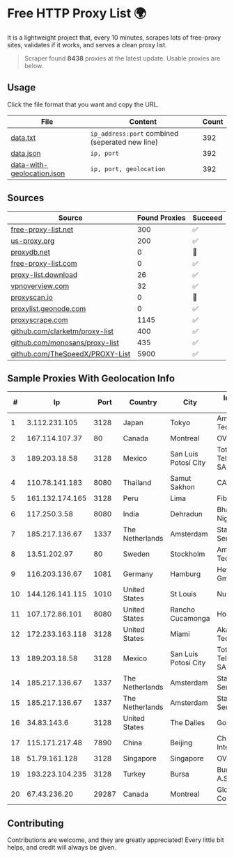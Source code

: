 
# Free HTTP Proxy List 🌍

It is a lightweight project that, every 10 minutes, scrapes lots of free-proxy sites, validates if it works, and serves a clean proxy list.


> Scraper found **8438** proxies at the latest update. Usable proxies are below.

## Usage

Click the file format that you want and copy the URL.


|File|Content|Count|
|----|-------|-----|
|[data.txt](https://raw.githubusercontent.com/themiralay/Proxy-List-World/master/data.txt)|`ip_address:port` combined (seperated new line)|392|
|[data.json](https://raw.githubusercontent.com/themiralay/Proxy-List-World/master/data.json)|`ip, port`|392|
|[data-with-geolocation.json](https://raw.githubusercontent.com/themiralay/Proxy-List-World/master/data-with-geolocation.json)|`ip, port, geolocation`|392|

## Sources

|Source|Found Proxies|Succeed|
|------|-------------|-------|
|[free-proxy-list.net](https://free-proxy-list.net)|300|✅|
|[us-proxy.org](https://www.us-proxy.org)|200|✅|
|[proxydb.net](http://proxydb.net)|0|🚫|
|[free-proxy-list.com](https://free-proxy-list.com/?page=&port=&type%5B%5D=http&type%5B%5D=https&up_time=0&search=Search)|0|✅|
|[proxy-list.download](https://www.proxy-list.download/HTTP)|26|✅|
|[vpnoverview.com](https://vpnoverview.com/privacy/anonymous-browsing/free-proxy-servers)|32|✅|
|[proxyscan.io](https://www.proxyscan.io)|0|🚫|
|[proxylist.geonode.com](https://proxylist.geonode.com/api/proxy-list?limit=300&page=1&sort_by=lastChecked&sort_type=desc&protocols=http,https)|0|✅|
|[proxyscrape.com](https://api.proxyscrape.com/v2/?request=displayproxies&protocol=http&timeout=10000&country=all&ssl=all&anonymity=all)|1145|✅|
|[github.com/clarketm/proxy-list](https://raw.githubusercontent.com/clarketm/proxy-list/master/proxy-list-raw.txt)|400|✅|
|[github.com/monosans/proxy-list](https://raw.githubusercontent.com/monosans/proxy-list/main/proxies/http.txt)|435|✅|
|[github.com/TheSpeedX/PROXY-List](https://raw.githubusercontent.com/TheSpeedX/PROXY-List/master/http.txt)|5900|✅|


## Sample Proxies With Geolocation Info

|#|Ip|Port|Country|City|Internet Service Provider|
|-|--|----|-------|----|-------------------------|
|1|3.112.231.105|3128|Japan|Tokyo|Amazon Technologies Inc.|
|2|167.114.107.37|80|Canada|Montreal|OVH SAS|
|3|189.203.18.58|3128|Mexico|San Luis Potosí City|Total Play Telecomunicaciones SA De CV|
|4|110.78.141.183|8080|Thailand|Samut Sakhon|CAT-BB|
|5|161.132.174.165|3128|Peru|Lima|Fibertel Peru S.A.|
|6|117.250.3.58|8080|India|Dehradun|Bharat Sanchar Nigam Ltd|
|7|185.217.136.67|1337|The Netherlands|Amsterdam|Stallion Network Services Limited|
|8|13.51.202.97|80|Sweden|Stockholm|Amazon Technologies Inc.|
|9|116.203.136.67|1081|Germany|Hamburg|Hetzner Online GmbH|
|10|144.126.141.115|1010|United States|St Louis|Nubes, LLC|
|11|107.172.86.101|8080|United States|Rancho Cucamonga|HostPapa|
|12|172.233.163.118|3128|United States|Miami|Akamai Technologies, Inc.|
|13|189.203.18.58|3128|Mexico|San Luis Potosí City|Total Play Telecomunicaciones SA De CV|
|14|185.217.136.67|1337|The Netherlands|Amsterdam|Stallion Network Services Limited|
|15|185.217.136.67|1337|The Netherlands|Amsterdam|Stallion Network Services Limited|
|16|34.83.143.6|3128|United States|The Dalles|Google LLC|
|17|115.171.217.48|7890|China|Beijing|China Networks Inter-Exchange|
|18|51.79.161.128|3128|Singapore|Singapore|OVH SAS|
|19|193.223.104.235|3128|Turkey|Bursa|Bursabil Teknoloji A.S.|
|20|67.43.236.20|29287|Canada|Montreal|GloboTech Communications|



## Contributing

Contributions are welcome, and they are greatly appreciated! Every
little bit helps, and credit will always be given.

